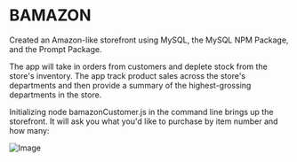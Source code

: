 # BAMAZON

Created an Amazon-like storefront using MySQL, the MySQL NPM Package, and the Prompt Package.

The app will take in orders from customers and deplete stock from the store's inventory. The app track product sales across the store's departments and then provide a summary of the highest-grossing departments in the store.

Initializing node bamazonCustomer.js in the command line brings up the storefront. It will ask you what you'd like to purchase by item number and how many:

![Image](https://varn2030.github.com/images/yaktocat.png)